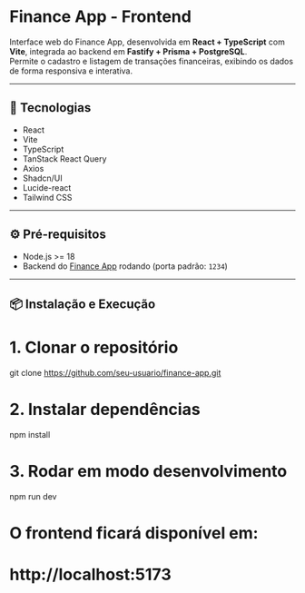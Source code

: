 # Finance App - Frontend

Interface web do Finance App, desenvolvida em **React + TypeScript** com **Vite**, integrada ao backend em **Fastify + Prisma + PostgreSQL**.  
Permite o cadastro e listagem de transações financeiras, exibindo os dados de forma responsiva e interativa.

---

## 🚀 Tecnologias

- React
- Vite
- TypeScript
- TanStack React Query
- Axios
- Shadcn/UI
- Lucide-react
- Tailwind CSS

---

## ⚙️ Pré-requisitos

- Node.js >= 18
- Backend do [Finance App](https://github.com/natanloc/finance-app-backend) rodando (porta padrão: `1234`)

---

## 📦 Instalação e Execução

# 1. Clonar o repositório
git clone https://github.com/seu-usuario/finance-app.git

# 2. Instalar dependências
npm install

# 3. Rodar em modo desenvolvimento
npm run dev

# O frontend ficará disponível em:
# http://localhost:5173
